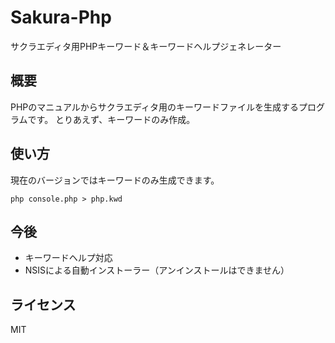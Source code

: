 # Sakura-Php

サクラエディタ用PHPキーワード＆キーワードヘルプジェネレーター

## 概要

PHPのマニュアルからサクラエディタ用のキーワードファイルを生成するプログラムです。
とりあえず、キーワードのみ作成。

## 使い方

現在のバージョンではキーワードのみ生成できます。

```
php console.php > php.kwd
```

## 今後

* キーワードヘルプ対応
* NSISによる自動インストーラー（アンインストールはできません）

## ライセンス

MIT
